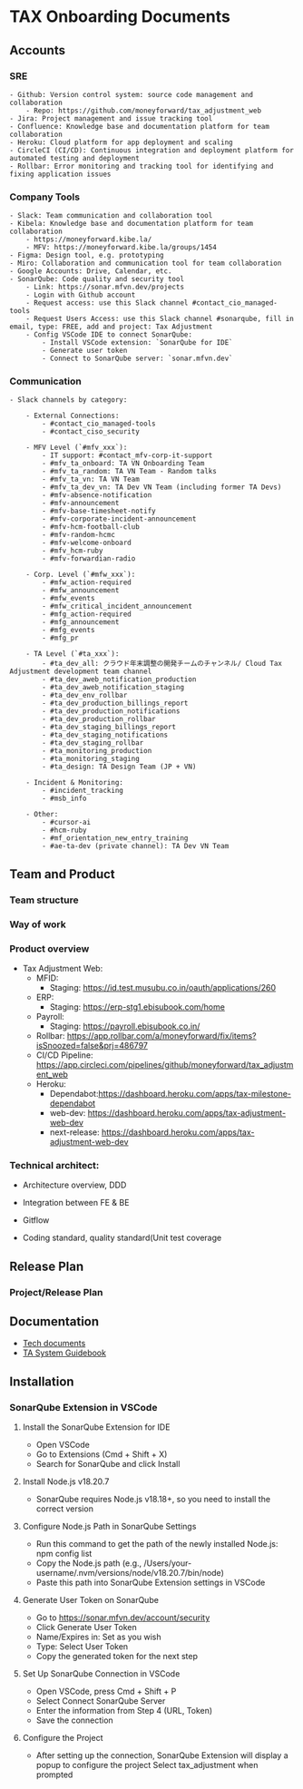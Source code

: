 # TAX Onboarding Documents

## Accounts

### SRE
    - Github: Version control system: source code management and collaboration
        - Repo: https://github.com/moneyforward/tax_adjustment_web
    - Jira: Project management and issue tracking tool
    - Confluence: Knowledge base and documentation platform for team collaboration
    - Heroku: Cloud platform for app deployment and scaling
    - CircleCI (CI/CD): Continuous integration and deployment platform for automated testing and deployment
    - Rollbar: Error monitoring and tracking tool for identifying and fixing application issues
    
### Company Tools
    - Slack: Team communication and collaboration tool
    - Kibela: Knowledge base and documentation platform for team collaboration
        - https://moneyforward.kibe.la/
        - MFV: https://moneyforward.kibe.la/groups/1454
    - Figma: Design tool, e.g. prototyping
    - Miro: Collaboration and communication tool for team collaboration
    - Google Accounts: Drive, Calendar, etc.
    - SonarQube: Code quality and security tool
        - Link: https://sonar.mfvn.dev/projects
        - Login with Github account
        - Request access: use this Slack channel #contact_cio_managed-tools
        - Request Users Access: use this Slack channel #sonarqube, fill in email, type: FREE, add and project: Tax Adjustment
        - Config VSCode IDE to connect SonarQube: 
            - Install VSCode extension: `SonarQube for IDE`
            - Generate user token
            - Connect to SonarQube server: `sonar.mfvn.dev`

### Communication
    - Slack channels by category:
        
        - External Connections:
            - #contact_cio_managed-tools
            - #contact_ciso_security
            
        - MFV Level (`#mfv_xxx`):
            - IT support: #contact_mfv-corp-it-support
            - #mfv_ta_onboard: TA VN Onboarding Team
            - #mfv_ta_random: TA VN Team - Random talks
            - #mfv_ta_vn: TA VN Team 
            - #mfv_ta_dev_vn: TA Dev VN Team (including former TA Devs)
            - #mfv-absence-notification
            - #mfv-announcement
            - #mfv-base-timesheet-notify
            - #mfv-corporate-incident-announcement
            - #mfv-hcm-football-club
            - #mfv-random-hcmc
            - #mfv-welcome-onboard
            - #mfv_hcm-ruby
            - #mfv-forwardian-radio
            
        - Corp. Level (`#mfw_xxx`):
            - #mfw_action-required
            - #mfw_announcement
            - #mfw_events
            - #mfw_critical_incident_announcement
            - #mfg_action-required
            - #mfg_announcement
            - #mfg_events
            - #mfg_pr
            
        - TA Level (`#ta_xxx`):
            - #ta_dev_all: クラウド年末調整の開発チームのチャンネル/ Cloud Tax Adjustment development team channel
            - #ta_dev_aweb_notification_production
            - #ta_dev_aweb_notification_staging
            - #ta_dev_env_rollbar
            - #ta_dev_production_billings_report
            - #ta_dev_production_notifications
            - #ta_dev_production_rollbar
            - #ta_dev_staging_billings_report
            - #ta_dev_staging_notifications
            - #ta_dev_staging_rollbar
            - #ta_monitoring_production
            - #ta_monitoring_staging
            - #ta_design: TA Design Team (JP + VN)
            
        - Incident & Monitoring:
            - #incident_tracking
            - #msb_info
            
        - Other:
            - #cursor-ai
            - #hcm-ruby
            - #mf_orientation_new_entry_training
            - #ae-ta-dev (private channel): TA Dev VN Team

## Team and Product

### Team structure

### Way of work

### Product overview
- Tax Adjustment Web: 
    - MFID: 
        - Staging: https://id.test.musubu.co.in/oauth/applications/260
    - ERP: 
        - Staging: https://erp-stg1.ebisubook.com/home
    - Payroll: 
        - Staging: https://payroll.ebisubook.co.in/
    - Rollbar: https://app.rollbar.com/a/moneyforward/fix/items?isSnoozed=false&prj=486797
    - CI/CD Pipeline: https://app.circleci.com/pipelines/github/moneyforward/tax_adjustment_web
    - Heroku: 
        - Dependabot:https://dashboard.heroku.com/apps/tax-milestone-dependabot
        - web-dev: https://dashboard.heroku.com/apps/tax-adjustment-web-dev
        - next-release: https://dashboard.heroku.com/apps/tax-adjustment-web-dev

### Technical architect:

- Architecture overview, DDD

- Integration between FE & BE

- Gitflow

- Coding standard, quality standard(Unit test coverage

## Release Plan

### Project/Release Plan

## Documentation
- [Tech documents](https://moneyforwardvietnam.atlassian.net/wiki/spaces/TA/pages/1659600905/Tech+documents)
- [TA System Guidebook](https://moneyforwardvietnam.atlassian.net/wiki/spaces/TA/pages/1668513853/TA+System+guidebook)

## Installation

### SonarQube Extension in VSCode

1. Install the SonarQube Extension for IDE
    - Open VSCode
    - Go to Extensions (Cmd + Shift + X)
    - Search for SonarQube and click Install

2. Install Node.js v18.20.7
    - SonarQube requires Node.js v18.18+, so you need to install the correct version

3. Configure Node.js Path in SonarQube Settings
    - Run this command to get the path of the newly installed Node.js: npm config list
    - Copy the Node.js path (e.g., /Users/your-username/.nvm/versions/node/v18.20.7/bin/node)
    - Paste this path into SonarQube Extension settings in VSCode

4. Generate User Token on SonarQube
    - Go to https://sonar.mfvn.dev/account/security
    - Click Generate User Token
    - Name/Expires in: Set as you wish
    - Type: Select User Token
    - Copy the generated token for the next step

5. Set Up SonarQube Connection in VSCode
    - Open VSCode, press Cmd + Shift + P
    - Select Connect SonarQube Server
    - Enter the information from Step 4 (URL, Token)
    - Save the connection

6. Configure the Project
    - After setting up the connection, SonarQube Extension will display a popup to configure the project
Select tax_adjustment when prompted